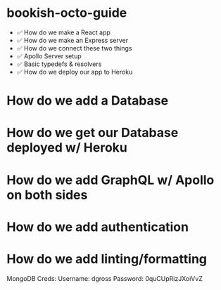 # bookish-octo-guide

- ✅ How do we make a React app
- ✅ How do we make an Express server
- ✅ How do we connect these two things
- ✅ Apollo Server setup
- ✅ Basic typedefs & resolvers
- ✅ How do we deploy our app to Heroku

# How do we add a Database

# How do we get our Database deployed w/ Heroku

# How do we add GraphQL w/ Apollo on both sides

# How do we add authentication

# How do we add linting/formatting

MongoDB Creds:
Username: dgross
Password: 0quCUpRizJXoiVvZ
